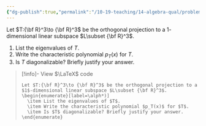 ```yaml
---
{"dg-publish":true,"permalink":"/10-19-teaching/14-algebra-qual/problem-from-past-exams/linear-algebra/orthogonal-projection-onto-a-line/","tags":["linear_algebra"],"updated":"2025-03-17T07:44:19-07:00"}
---
```


Let $T:{\bf R}^3\to {\bf R}^3$ be the orthogonal projection to a $1$-dimensional linear subspace $L\subset {\bf R}^3$.
1. List the eigenvalues of $T$.
2. Write the characteristic polynomial $p_T(x)$ for $T$.
3. Is $T$ diagonalizable? Briefly justify your answer.

> [!info]- View $\LaTeX$ code
> ```
> Let $T:{\bf R}^3\to {\bf R}^3$ be the orthogonal projection to a $1$-dimensional linear subspace $L\subset {\bf R}^3$.
> \begin{enumerate}[label=\alph*)]
> 	\item List the eigenvalues of $T$.
> 	\item Write the characteristic polynomial $p_T(x)$ for $T$.
> 	\item Is $T$ diagonalizable? Briefly justify your answer.
> \end{enumerate}
> ```